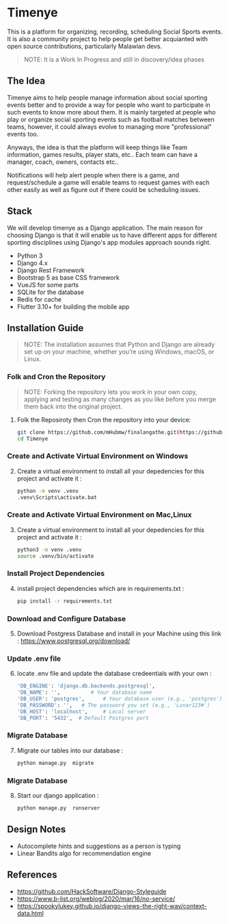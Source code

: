 # Timenye

This is a platform for organizing, recording, scheduling Social Sports events.
It is also a community project to help people get better acquianted with open source contributions, particularly Malawian devs.

> NOTE: It is a Work In Progress and still in discovery/idea phases

## The Idea

Timenye aims to help people manage information about social sporting events better and to provide a way for people who want to participate in such events to know more about them. It is mainly targeted at people who play or organize social sporting events such as football matches between teams, however, it could always evolve to managing more "professional" events too.

Anyways, the idea is that the platform will keep things like Team information, games results, player stats, etc.. Each team can have a manager, coach, owners, contacts etc.. 

Notifications will help alert people when there is a game, and request/schedule a game will enable teams to request games with each other easily as well as figure out if there could be scheduling issues.

## Stack

We will develop timenye as a Django application. The main reason for choosing Django is that it will enable us to have different apps for different sporting disciplines using Django's app modules approach sounds right.

* Python 3
* Django 4.x
* Django Rest Framework
* Bootstrap 5 as base CSS framework
* VueJS for some parts
* SQLite for the database
* Redis for cache
* Flutter 3.10+ for building the mobile app

## Installation Guide  
> NOTE: The installation assumes that Python and Django are already set up on your machine, whether you’re using Windows, macOS, or Linux.


### Folk and Cron the Repository
> NOTE: Forking the repository lets you work in your own copy, applying and testing as many changes as you like before you merge them back into the original project.

1. Folk the Reposiroty then Cron the repository into your device:
   ```bash
   git clone https://github.com/mHubmw/finalangathe.git(https://github.com/geekquest/timenye.git)
   cd Timenye
### Create and Activate Virtual Environment on Windows
2. Create a virtual environment to install all your depedencies for this project and activate it :
   ```bash
   python -m venv .venv
   .venv\Scripts\activate.bat
### Create and Activate Virtual Environment on Mac,Linux
3. Create a virtual environment to install all your depedencies for this project and activate it :
   ```bash
   python3 -m venv .venv
   source .venv/bin/activate

### Install Project Dependencies
4. install project dependencies which are in requirements.txt :
   ```bash
   pip install -r requirements.txt
### Download and Configure Database
5. Download Postgress Database and install in your Machine  using this link  :
   https://www.postgresql.org/download/
### Update .env file 
6. locate .env file and update the database credeentials with your own :
   ```bash
   'DB_ENGINE': 'django.db.backends.postgresql',
   'DB_NAME': '',          # Your database name
   'DB_USER': 'postgres',      # Your database user (e.g., 'postgres')
   'DB_PASSWORD': '',   # The password you set (e.g., 'Lunar123#')
   'DB_HOST': 'localhost',     # Local server
   'DB_PORT': '5432',  # Default Postgres port

### Migrate Database 
7. Migrate our tables into our database  :
   ```bash
   python manage.py  migrate

 ### Migrate Database 
8. Start our django  application  :
   ```bash
   python manage.py  runserver    

## Design Notes

- Autocomplete hints and suggestions as a person is typing
- Linear Bandits algo for recommendation engine

## References

- https://github.com/HackSoftware/Django-Styleguide
- https://www.b-list.org/weblog/2020/mar/16/no-service/
- https://spookylukey.github.io/django-views-the-right-way/context-data.html
